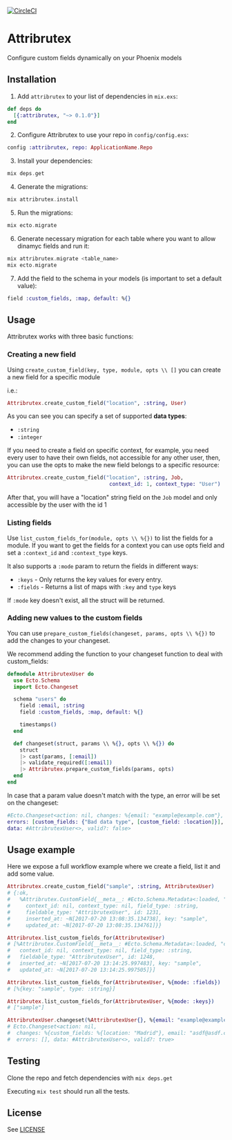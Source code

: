 [![CircleCI](https://circleci.com/gh/bizneo/Attribrutex/tree/master.svg?style=svg)](https://circleci.com/gh/bizneo/Attribrutex/tree/master)

# Attribrutex
Configure custom fields dynamically on your Phoenix models

## Installation

  1. Add `attribrutex` to your list of dependencies in `mix.exs`:

  ```elixir
  def deps do
    [{:attribrutex, "~> 0.1.0"}]
  end
  ```

  2. Configure Attribrutex to use your repo in `config/config.exs`:

  ```elixir
  config :attribrutex, repo: ApplicationName.Repo
  ```

  3. Install your dependencies:

  ```elixir
  mix deps.get
  ```

  4. Generate the migrations:

  ```elixir
  mix attribrutex.install
  ```

  5. Run the migrations:

  ```elixir
  mix ecto.migrate
  ```

  6. Generate necessary migration for each table where you want to allow
     dinamyc fields and run it:

  ```elixir
  mix attribrutex.migrate <table_name>
  mix ecto.migrate
  ```
  7. Add the field to the schema in your models (is important to set a
     default value):

  ```elixir
  field :custom_fields, :map, default: %{}
  ```

## Usage

Attribrutex works with three basic functions:


### Creating a new field

Using `create_custom_field(key, type, module, opts \\ []` you can
create a new field for a specific module

i.e.:

  ```elixir
  Attribrutex.create_custom_field("location", :string, User)
  ```

As you can see you can specify a set of supported **data types**:

- `:string`
- `:integer`

If you need to create a field on specific context, for example,
you need every user to have their own fields, not accessible for
any other user, then, you can use the opts
to make the new field belongs to a specific resource:

  ```elixir
  Attribrutex.create_custom_field("location", :string, Job,
                                   context_id: 1, context_type: "User")
  ```

After that, you will have a "location" string field on the `Job` model
and only accessible by the user with the id 1

### Listing fields

Use `list_custom_fields_for(module, opts \\ %{})` to list the fields for
a module. If you want to get the fields for a context you can use opts
field and set a `:context_id` and `:context_type` keys.

It also supports a `:mode` param to return the fields in different ways:

 * `:keys` - Only returns the key values for every entry.
 * `:fields` - Returns a list of maps with `:key` and `type` keys

If `:mode` key doesn't exist, all the struct will be returned.

### Adding new values to the custom fields

You can use `prepare_custom_fields(changeset, params, opts \\ %{})` to
add the changes to your changeset.

We recommend adding the function to your changeset function to deal with
custom_fields:

  ```elixir
  defmodule AttribrutexUser do
    use Ecto.Schema
    import Ecto.Changeset

    schema "users" do
      field :email, :string
      field :custom_fields, :map, default: %{}

      timestamps()
    end

    def changeset(struct, params \\ %{}, opts \\ %{}) do
      struct
      |> cast(params, [:email])
      |> validate_required([:email])
      |> Attribrutex.prepare_custom_fields(params, opts)
    end
  end
  ```

In case that a param value doesn't match with the type, an error will be
set on the changeset:

  ```elixir
 #Ecto.Changeset<action: nil, changes: %{email: "example@example.com"},
 errors: [custom_fields: {"Bad data type", [custom_field: :location]}],
 data: #AttribrutexUser<>, valid?: false>
 ```

## Usage example

Here we expose a full workflow example where we create a field, list it
and add some value.

  ```elixir
  Attribrutex.create_custom_field("sample", :string, AttribrutexUser)
  # {:ok,
  #   %Attribrutex.CustomField{__meta__: #Ecto.Schema.Metadata<:loaded, "custom_fields">,
  #     context_id: nil, context_type: nil, field_type: :string,
  #     fieldable_type: "AttribrutexUser", id: 1231,
  #     inserted_at: ~N[2017-07-20 13:08:35.134738], key: "sample",
  #     updated_at: ~N[2017-07-20 13:08:35.134761]}}

  Attribrutex.list_custom_fields_for(AttribrutexUser)
  # [%Attribrutex.CustomField{__meta__: #Ecto.Schema.Metadata<:loaded, "custom_fields">,
  #   context_id: nil, context_type: nil, field_type: :string,
  #   fieldable_type: "AttribrutexUser", id: 1248,
  #   inserted_at: ~N[2017-07-20 13:14:25.997483], key: "sample",
  #   updated_at: ~N[2017-07-20 13:14:25.997505]}]

  Attribrutex.list_custom_fields_for(AttribrutexUser, %{mode: :fields})
  # [%{key: "sample", type: :string}]

  Attribrutex.list_custom_fields_for(AttribrutexUser, %{mode: :keys})
  # ["sample"]

  AttribrutexUser.changeset(%AttribrutexUser{}, %{email: "example@example.com", location: "Paris"})
  # Ecto.Changeset<action: nil,
  #  changes: %{custom_fields: %{location: "Madrid"}, email: "asdf@asdf.com"},
  #  errors: [], data: #AttribrutexUser<>, valid?: true>
  ```

## Testing

Clone the repo and fetch dependencies with `mix deps.get`

Executing `mix test` should run all the tests.

## License

See [LICENSE](https://github.com/bizneo/attribrutex/blob/master/LICENSE.md)
